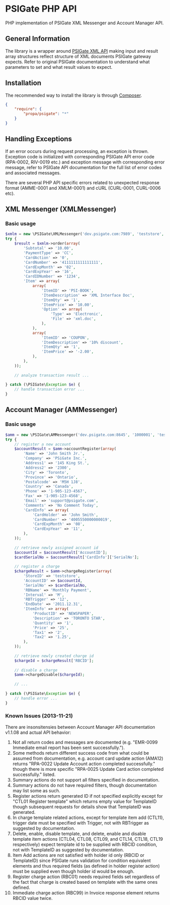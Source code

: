 # PSIGate PHP API

PHP implementation of PSIGate XML Messenger and Account Manager API.

## General Information

The library is a wrapper around [PSIGate XML API](http://psigate.com/pages/techsupport.asp) making input and result array structures reflect
structure of XML documents PSIGate gateway expects. Refer to original PSIGate documentation to understand what parameters to set and what
result values to expect.

## Installation

The recommended way to install the library is through [Composer](https://getcomposer.org).

```json
{
    "require": {
        "propa/psigate": "*"
    }
}
```

## Handling Exceptions

If an error occurs during request processing, an exception is thrown. Exception code is initialized with corresponding
PSIGate API error code (RPA-0002, RIV-0019 etc.) and exception message with corresponding error message, refer to PSIGate
API documentation for the full list of error codes and associated messages.

There are several PHP API specific errors related to unexpected response format (AMME-0001 and XMLM-0001) and cURL (CURL-0001, CURL-0006 etc).

## XML Messenger (XMLMessenger)

### Basic usage

```php
$xmlm = new \PSIGate\XMLMessenger('dev.psigate.com:7989', 'teststore', 'psigate1234');
try {
    $result = $xmlm->order(array(
        'Subtotal' => '10.00',
        'PaymentType' => 'CC',
        'CardAction' => '0',
        'CardNumber' => '4111111111111111',
        'CardExpMonth' => '02',
        'CardExpYear' => '16',
        'CardIDNumber' => '1234',
        'Item' => array(
            array(
                'ItemID' => 'PSI-BOOK',
                'ItemDescription' => 'XML Interface Doc',
                'ItemQty' => '1',
                'ItemPrice' => '10.00',
                'Option' => array(
                    'Type' => 'Electronic',
                    'File' => 'xml.doc',
                ),
            ),
            array(
                'ItemID' => 'COUPON',
                'ItemDescription' => '10% discount',
                'ItemQty' => '1',
                'ItemPrice' => '-2.00',
            ),
        ),
    ));
    
    // analyze transaction result ...
    
} catch (\PSIGate\Exception $e) {
    // handle transaction error ...
}
```

## Account Manager (AMMessenger)

### Basic usage

```php
$amm = new \PSIGate\AMMessenger('dev.psigate.com:8645', '1000001', 'teststore', 'testpass');
try {
    // register a new account
    $accountResult = $amm->accountRegister(array(
        'Name' => 'John Smith Jr.',
        'Company' => 'PSiGate Inc.',
        'Address1' => '145 King St.',
        'Address2' => '2300',
        'City' => 'Toronto',
        'Province' => 'Ontario',
        'Postalcode' => 'M5H 1J8',
        'Country' => 'Canada',
        'Phone' => '1-905-123-4567',
        'Fax' => '1-905-123-4568',
        'Email' => 'support@psigate.com',
        'Comments' => 'No Comment Today',
        'CardInfo' => array(
            'CardHolder' => 'John Smith',
            'CardNumber' => '4005550000000019',
            'CardExpMonth' => '08',
            'CardExpYear' => '11',
        ),
    ));
    
    // retrieve newly assigned account id
    $accountId = $accountResult['AccountID'];
    $cardSerialNo = $accountResult['CardInfo']['SerialNo'];
    
    // register a charge
    $chargeResult = $amm->chargeRegister(array(
        'StoreID' => 'teststore',
        'AccountID' => $accountId,
        'SerialNo' => $cardSerialNo,
        'RBName' => 'Monthly Payment',
        'Interval' => 'M',
        'RBTrigger' => '12',
        'EndDate' => '2011.12.31',
        'ItemInfo' => array(
            'ProductID' => 'NEWSPAPER',
            'Description' => 'TORONTO STAR',
            'Quantity' => '1',
            'Price' => '25',
            'Tax1' => '2',
            'Tax2' => '1.25',
        ),
    ));
    
    // retrieve newly created charge id
    $chargeId = $chargeResult['RBCID'];
    
    // disable a charge
    $amm->chargeDisable($chargeId);
    
    // ...
    
} catch (\PSIGate\Exception $e) {
    // handle error ...
}
```

### Known Issues (2013-11-21)

There are insonsitensies between Account Manager API documentation v1.1.08 and actual API behavior:

1.  Not all return codes and messages are documented (e.g. "EMR-0099 Immediate email report has been sent successfully.").
2.  Some methods return different success code from what could be assumed from documentation, e.g. account card update
    action (AMA12) returns "RPA-0022 Update Account action completed successfully." though there is more specific
    "RPA-0025 Update Card action completed successfully." listed.
3.  Summary actions do not support all filters specified in documentation.
4.  Summary actions do not have required filters, though documentation may list some as such.
5.  Register actions return generated ID if not specified explicitly except for "CTL01 Register template"
    which returns empty value for TemplateID though subsequent requests for details show that TemplateID was generated.
6.  In charge template related actions, except for template item add (CTL11), trigger date must be specified with Trigger,
    not with RBTrigger as suggested by documentation.
7.  Delete, enable, disable template, and delete, enable and disable template item actions (CTL04, CTL08, CTL09,
    and CTL14, CTL18, CTL19 respectively) expect template id to be 
    supplied with RBCID condition, not with TemplateID as suggested by documentation.
8.  Item Add actions are not satisfied with holder id only (RBCID or TemplateID) since PSIGate runs validation
    for condition equivalent elements and thus required fields (as defined in holder register action) must be
    supplied even though holder id would be enough.
9.  Register charge action (RBC01) needs required fields set regardless of the fact that charge is created based on
    template with the same ones defined.
10. Immediate charge action (RBC99) in Invoice response element returns RBCID value twice.
